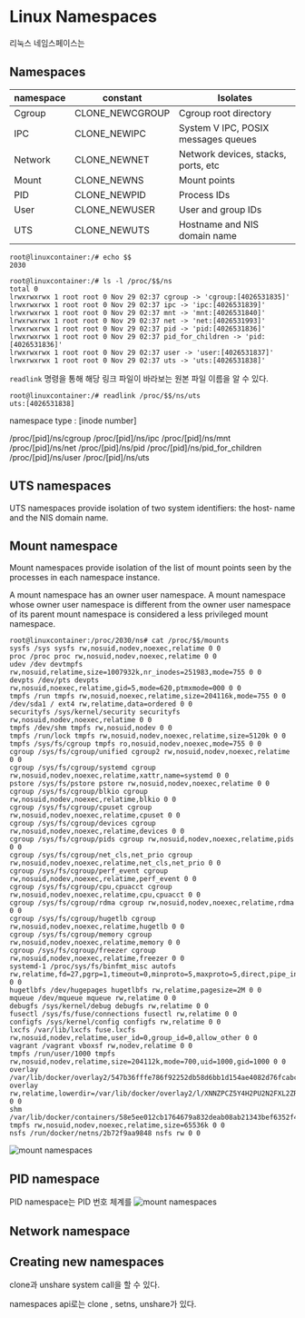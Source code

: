 # Linux Namespaces

리눅스 네임스페이스는 


## Namespaces

|  namespace |  constant  |   Isolates      |
|------------|------------|-----------------|
|Cgroup|CLONE_NEWCGROUP|Cgroup root directory|
|IPC|CLONE_NEWIPC|System V IPC, POSIX messages queues|
|Network|CLONE_NEWNET|Network devices, stacks, ports, etc|
|Mount|CLONE_NEWNS|Mount points|
|PID|CLONE_NEWPID|Process IDs|
|User|CLONE_NEWUSER|User and group IDs|
|UTS|CLONE_NEWUTS|Hostname and NIS domain name|

```
root@linuxcontainer:/# echo $$
2030
```


```
root@linuxcontainer:/# ls -l /proc/$$/ns
total 0
lrwxrwxrwx 1 root root 0 Nov 29 02:37 cgroup -> 'cgroup:[4026531835]'
lrwxrwxrwx 1 root root 0 Nov 29 02:37 ipc -> 'ipc:[4026531839]'
lrwxrwxrwx 1 root root 0 Nov 29 02:37 mnt -> 'mnt:[4026531840]'
lrwxrwxrwx 1 root root 0 Nov 29 02:37 net -> 'net:[4026531993]'
lrwxrwxrwx 1 root root 0 Nov 29 02:37 pid -> 'pid:[4026531836]'
lrwxrwxrwx 1 root root 0 Nov 29 02:37 pid_for_children -> 'pid:[4026531836]'
lrwxrwxrwx 1 root root 0 Nov 29 02:37 user -> 'user:[4026531837]'
lrwxrwxrwx 1 root root 0 Nov 29 02:37 uts -> 'uts:[4026531838]'
```

```readlink``` 명령을 통해 해당 링크 파일이 바라보는 원본 파일 이름을 알 수 있다.
 
```
root@linuxcontainer:/# readlink /proc/$$/ns/uts
uts:[4026531838]
```
namespace type : [inode number]

/proc/[pid]/ns/cgroup
/proc/[pid]/ns/ipc
/proc/[pid]/ns/mnt
/proc/[pid]/ns/net
/proc/[pid]/ns/pid
/proc/[pid]/ns/pid_for_children
/proc/[pid]/ns/user
/proc/[pid]/ns/uts

## UTS namespaces
UTS namespaces provide isolation of two system identifiers: the host‐ name and the NIS domain name.


## Mount namespace
Mount namespaces provide isolation of the list of mount points seen
       by the processes in each namespace instance.
       
       
 A mount namespace has an owner user namespace.  A mount namespace
          whose owner user namespace is different from the owner user
          namespace of its parent mount namespace is considered a less
          privileged mount namespace.
          
```
root@linuxcontainer:/proc/2030/ns# cat /proc/$$/mounts
sysfs /sys sysfs rw,nosuid,nodev,noexec,relatime 0 0
proc /proc proc rw,nosuid,nodev,noexec,relatime 0 0
udev /dev devtmpfs rw,nosuid,relatime,size=1007932k,nr_inodes=251983,mode=755 0 0
devpts /dev/pts devpts rw,nosuid,noexec,relatime,gid=5,mode=620,ptmxmode=000 0 0
tmpfs /run tmpfs rw,nosuid,noexec,relatime,size=204116k,mode=755 0 0
/dev/sda1 / ext4 rw,relatime,data=ordered 0 0
securityfs /sys/kernel/security securityfs rw,nosuid,nodev,noexec,relatime 0 0
tmpfs /dev/shm tmpfs rw,nosuid,nodev 0 0
tmpfs /run/lock tmpfs rw,nosuid,nodev,noexec,relatime,size=5120k 0 0
tmpfs /sys/fs/cgroup tmpfs ro,nosuid,nodev,noexec,mode=755 0 0
cgroup /sys/fs/cgroup/unified cgroup2 rw,nosuid,nodev,noexec,relatime 0 0
cgroup /sys/fs/cgroup/systemd cgroup rw,nosuid,nodev,noexec,relatime,xattr,name=systemd 0 0
pstore /sys/fs/pstore pstore rw,nosuid,nodev,noexec,relatime 0 0
cgroup /sys/fs/cgroup/blkio cgroup rw,nosuid,nodev,noexec,relatime,blkio 0 0
cgroup /sys/fs/cgroup/cpuset cgroup rw,nosuid,nodev,noexec,relatime,cpuset 0 0
cgroup /sys/fs/cgroup/devices cgroup rw,nosuid,nodev,noexec,relatime,devices 0 0
cgroup /sys/fs/cgroup/pids cgroup rw,nosuid,nodev,noexec,relatime,pids 0 0
cgroup /sys/fs/cgroup/net_cls,net_prio cgroup rw,nosuid,nodev,noexec,relatime,net_cls,net_prio 0 0
cgroup /sys/fs/cgroup/perf_event cgroup rw,nosuid,nodev,noexec,relatime,perf_event 0 0
cgroup /sys/fs/cgroup/cpu,cpuacct cgroup rw,nosuid,nodev,noexec,relatime,cpu,cpuacct 0 0
cgroup /sys/fs/cgroup/rdma cgroup rw,nosuid,nodev,noexec,relatime,rdma 0 0
cgroup /sys/fs/cgroup/hugetlb cgroup rw,nosuid,nodev,noexec,relatime,hugetlb 0 0
cgroup /sys/fs/cgroup/memory cgroup rw,nosuid,nodev,noexec,relatime,memory 0 0
cgroup /sys/fs/cgroup/freezer cgroup rw,nosuid,nodev,noexec,relatime,freezer 0 0
systemd-1 /proc/sys/fs/binfmt_misc autofs rw,relatime,fd=27,pgrp=1,timeout=0,minproto=5,maxproto=5,direct,pipe_ino=12438 0 0
hugetlbfs /dev/hugepages hugetlbfs rw,relatime,pagesize=2M 0 0
mqueue /dev/mqueue mqueue rw,relatime 0 0
debugfs /sys/kernel/debug debugfs rw,relatime 0 0
fusectl /sys/fs/fuse/connections fusectl rw,relatime 0 0
configfs /sys/kernel/config configfs rw,relatime 0 0
lxcfs /var/lib/lxcfs fuse.lxcfs rw,nosuid,nodev,relatime,user_id=0,group_id=0,allow_other 0 0
vagrant /vagrant vboxsf rw,nodev,relatime 0 0
tmpfs /run/user/1000 tmpfs rw,nosuid,nodev,relatime,size=204112k,mode=700,uid=1000,gid=1000 0 0
overlay /var/lib/docker/overlay2/547b36fffe786f92252db58d6bb1d154ae4082d76fcabc1226a91ff56ccca594/merged overlay rw,relatime,lowerdir=/var/lib/docker/overlay2/l/XNNZPCZ5Y4H2PU2N2FXL2ZRTWX:/var/lib/docker/overlay2/l/X7RZOTU345T3CKUSGDR2UHBXY7:/var/lib/docker/overlay2/l/CHQSFQYHBGI4CGCROJSVW4KRAN,upperdir=/var/lib/docker/overlay2/547b36fffe786f92252db58d6bb1d154ae4082d76fcabc1226a91ff56ccca594/diff,workdir=/var/lib/docker/overlay2/547b36fffe786f92252db58d6bb1d154ae4082d76fcabc1226a91ff56ccca594/work 0 0
shm /var/lib/docker/containers/58e5ee012cb1764679a832deab08ab21343bef6352f4f04b8d4f053ec996e701/mounts/shm tmpfs rw,nosuid,nodev,noexec,relatime,size=65536k 0 0
nsfs /run/docker/netns/2b72f9aa9848 nsfs rw 0 0
```

![mount namespaces](assets/ns-mount.png)

## PID namespace

PID namespace는 PID 번호 체계를
![mount namespaces](assets/ns-pid.png)

## Network namespace

## Creating new namespaces

clone과 unshare system call을 할 수 있다.

namespaces api로는 clone , setns, unshare가 있다.